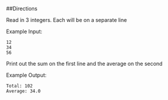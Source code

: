 ##Directions

Read in 3 integers. Each will be on a separate line

Example Input:

	12
	34
	56

Print out the sum on the first line and the average on the second

Example Output:

	Total: 102
	Average: 34.0
